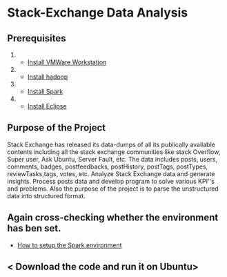 # Stack-Exchange Data Analysis

## Prerequisites

1. - [Install VMWare Workstation ](https://youtu.be/9QXXyG0hKtI)
2. - [Install hadoop](https://youtu.be/_2TsIFz4s7k)
3. - [Install Spark](https://youtu.be/GNTNtPRMi3Q)
4. - [Install Eclipse](https://youtu.be/Vc3z48_Gx3E)

## Purpose of the Project

 Stack Exchange has released its data-dumps of all its publically available contents including all the stack exchange communities like stack Overflow, Super user, Ask Ubuntu, Server Fault, etc. The data includes posts, users, comments, badges, postfeedbacks, postHistory, postTags, postTypes, reviewTasks,tags, votes, etc. Analyze Stack Exchange data and generate insights. Process posts data and develop program to solve various KPI''s and problems. Also the purpose of the project is to parse the unstructured data into structured format.

## Again cross-checking whether the environment has ben set.

 - [How to setup the Spark environment](https://youtu.be/ql95CrGob48)

## < Download the code and run it on Ubuntu>
